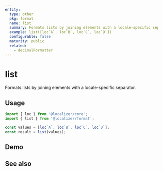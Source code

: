 ```yaml
---
entity:
  type: other
  pkg: format
  name: list
  summary: Formats lists by joining elements with a locale-specific separator.
  example: list([loc`A`, loc`B`, loc`C`, loc`D`])
  configurable: false
  maturity: public
  related:
    - decimalFormatter
---
```


# list <Package name="format"/>

Formats lists by joining elements with a locale-specific separator.

## Usage

```typescript twoslash
import { loc } from '@localizer/core';
import { list } from '@localizer/format';

const values = [loc`A`, loc`B`, loc`C`, loc`D`];
const result = list(values);
```

## Demo

<script setup>
  import { ref } from 'vue';
  import { NFormItem } from 'naive-ui/es/form';
  import { loc } from '@localizer/core';

  const value = [loc`A`, loc`B`, loc`C`, loc`D`];
</script>

<EntityDemo :args="[value]">
</EntityDemo>

## See also

<Entities />
